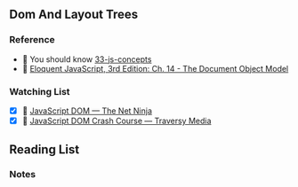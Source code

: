 ## Dom And Layout Trees

### Reference

- 📜 You should know [33-js-concepts](https://github.com/leonardomso/33-js-concepts#table-of-contents)
- 📜 [Eloquent JavaScript, 3rd Edition: Ch. 14 - The Document Object Model](https://eloquentjavascript.net/14_dom.html)

### Watching List

- [x] 🎥 [JavaScript DOM — The Net Ninja](https://www.youtube.com/watch?v=FIORjGvT0kk)
- [x] 🎥 [JavaScript DOM Crash Course — Traversy Media](https://www.youtube.com/watch?v=0ik6X4DJKCc)

## Reading List

### Notes